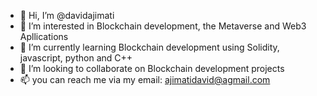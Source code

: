 - 👋 Hi, I’m @davidajimati
- 👀 I’m interested in Blockchain development, the Metaverse and Web3 Apllications
- 🌱 I’m currently learning Blockchain development using Solidity, javascript, python and C++
- 💞️ I’m looking to collaborate on Blockchain development projects
- 📫 you can reach me via my email: ajimatidavid@agmail.com

<!---
davidajimati/davidajimati is a ✨ special ✨ repository because its `README.md` (this file) appears on your GitHub profile.
You can click the Preview link to take a look at your changes.
--->
